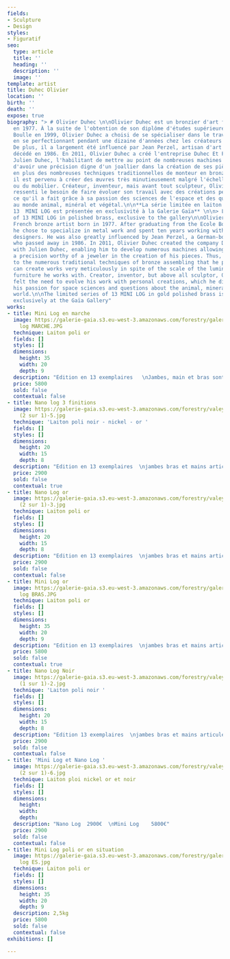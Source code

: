 ```yaml
---
fields:
- Sculpture
- Design
styles:
- Figuratif
seo:
  type: article
  title: ''
  heading: ''
  description: ''
  image: ''
template: artist
title: Duhec Olivier
location: ''
birth: ''
death: ''
expose: true
biography: "> # Olivier Duhec \n\nOlivier Duhec est un bronzier d'art français né
  en 1977. À la suite de l'obtention de son diplôme d'études supérieure à l'Ecole
  Boulle en 1999, Olivier Duhec a choisi de se spécialiser dans le travail du métal
  en se perfectionnant pendant une dizaine d'années chez les créateurs les plus prestigieux.
  De plus, il a largement été influencé par Jean Perzel, artisan d'art né en Allemagne
  décédé en 1986. En 2011, Olivier Duhec a créé l'entreprise Duhec Et Frères avec
  Julien Duhec, l'habilitant de mettre au point de nombreuses machines lui permettant
  d'avoir une précision digne d'un joallier dans la création de ses pièces. Ainsi,
  en plus des nombreuses techniques traditionnelles de monteur en bronze qu'il possède,
  il est pervenu à créer des œuvres très minutieusement malgré l'échelle du luminaire
  ou du mobilier. Créateur, inventeur, mais avant tout sculpteur, Olivier Duhec a
  ressenti le besoin de faire évoluer son travail avec des créations personnelles,
  ce qu'il a fait grâce à sa passion des sciences de l'espace et des questions quant
  au monde animal, minéral et végétal.\n\n**La série limitée en laiton poli or de
  13  MINI LOG est présentée en exclusivité à la Galerie Gaïa** \n\n> Limited series
  of 13 MINI LOG in polished brass, exclusive to the gallery\n\nOlivier Duhec is a
  French bronze artist born in 1977. After graduating from the Ecole Boulle in 1999,
  he chose to specialize in metal work and spent ten years working with the most prestigious
  designers. He was also greatly influenced by Jean Perzel, a German-born craftsman
  who passed away in 1986. In 2011, Olivier Duhec created the company Duhec Et Frères
  with Julien Duhec, enabling him to develop numerous machines allowing him to have
  a precision worthy of a jeweler in the creation of his pieces. Thus, in addition
  to the numerous traditional techniques of bronze assembling that he possesses, he
  can create works very meticulously in spite of the scale of the luminary or the
  furniture he works with. Creator, inventor, but above all sculptor, Olivier Duhec
  felt the need to evolve his work with personal creations, which he did thanks to
  his passion for space sciences and questions about the animal, mineral and vegetable
  world.\n\nThe limited series of 13 MINI LOG in gold polished brass is presented
  exclusively at the Gaïa Gallery"
works:
- title: Mini Log en marche
  image: https://galerie-gaia.s3.eu-west-3.amazonaws.com/forestry/galerie-gaia-olivier-duhec-mini
    log MARCHE.JPG
  technique: Laiton poli or
  fields: []
  styles: []
  dimensions:
    height: 35
    width: 20
    depth: 9
  description: "Edition en 13 exemplaires   \nJambes, main et bras sont articulés "
  price: 5800
  sold: false
  contextual: false
- title: Nano log 3 finitions
  image: https://galerie-gaia.s3.eu-west-3.amazonaws.com/forestry/valeyrie durant
    (2 sur 1)-5.jpg
  technique: 'Laiton poli noir - nickel - or '
  fields: []
  styles: []
  dimensions:
    height: 20
    width: 15
    depth: 8
  description: "Edition en 13 exemplaires  \njambes bras et mains articulés 1kg"
  price: 2900
  sold: false
  contextual: true
- title: Nano Log or
  image: https://galerie-gaia.s3.eu-west-3.amazonaws.com/forestry/valeyrie durant
    (2 sur 1)-3.jpg
  technique: Laiton poli or
  fields: []
  styles: []
  dimensions:
    height: 20
    width: 15
    depth: 8
  description: "Edition en 13 exemplaires  \njambes bras et mains articulés  \n1 kg"
  price: 2900
  sold: false
  contextual: false
- title: Mini Log or
  image: https://galerie-gaia.s3.eu-west-3.amazonaws.com/forestry/galerie-gaia-olivier-duhec-mini
    log BRAS.JPG
  technique: Laiton poli or
  fields: []
  styles: []
  dimensions:
    height: 35
    width: 20
    depth: 9
  description: "Edition en 13 exemplaires  \njambes bras et mains articulés 3kg"
  price: 5800
  sold: false
  contextual: true
- title: Nano Log Noir
  image: https://galerie-gaia.s3.eu-west-3.amazonaws.com/forestry/valeyrie durant
    (1 sur 1)-2.jpg
  technique: 'Laiton poli noir '
  fields: []
  styles: []
  dimensions:
    height: 20
    width: 15
    depth: 8
  description: "Edition 13 exemplaires  \njambes bras et mains articulés  \n1 kg"
  price: 2900
  sold: false
  contextual: false
- title: 'Mini Log et Nano Log '
  image: https://galerie-gaia.s3.eu-west-3.amazonaws.com/forestry/valeyrie durant
    (2 sur 1)-6.jpg
  technique: Laiton ploi nickel or et noir
  fields: []
  styles: []
  dimensions:
    height: 
    width: 
    depth: 
  description: "Nano Log  2900€  \nMini Log    5800€"
  price: 2900
  sold: false
  contextual: false
- title: Mini Log poli or en situation
  image: https://galerie-gaia.s3.eu-west-3.amazonaws.com/forestry/galerie-gaia-olivier-duhec-mini
    log ES.jpg
  technique: Laiton poli or
  fields: []
  styles: []
  dimensions:
    height: 35
    width: 20
    depth: 9
  description: 2,5kg
  price: 5800
  sold: false
  contextual: false
exhibitions: []

---
```

